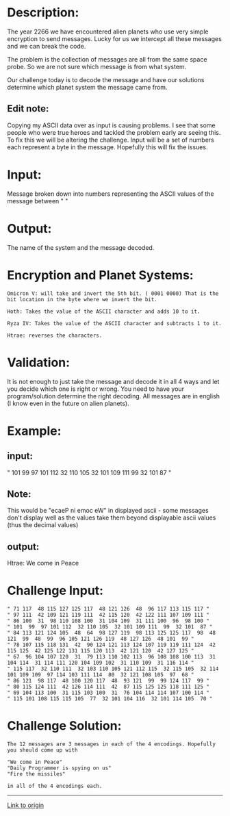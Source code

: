 # Description:

The year 2266 we have encountered alien planets who use very simple encryption to send messages. Lucky for us we intercept all these messages and we can break the code. 

The problem is the collection of messages are all from the same space probe. So we are not sure which message is from what system. 

Our challenge today is to decode the message and have our solutions determine which planet system the message came from.


## Edit note:

Copying my ASCII data over as input is causing problems. I see that some people who were true heroes and tackled the problem early are seeing this. To fix this we will be altering the challenge. Input will be a set of numbers each represent a byte in the message. Hopefully this will fix the issues.


# Input:

Message broken down into numbers representing the ASCII values of the message between " "

# Output: 

The name of the system and the message decoded.

# Encryption and Planet Systems:

    Omicron V: will take and invert the 5th bit. ( 0001 0000) That is the bit location in the byte where we invert the bit.

    Hoth: Takes the value of the ASCII character and adds 10 to it.

    Ryza IV: Takes the value of the ASCII character and subtracts 1 to it.

    Htrae: reverses the characters.

# Validation:

It is not enough to just take the message and decode it in all 4 ways and let you decide which one is right or wrong. You need to have your program/solution determine the right decoding. All messages are in english (I know even in the future on alien planets).

# Example:

## input:

" 101  99  97 101 112  32 110 105  32 101 109 111  99  32 101  87 "

## Note:

This would be "ecaeP ni emoc eW" in displayed ascii - some messages don't display well as the
values take them beyond displayable ascii values (thus the decimal values)

## output:

Htrae: We come in Peace



# Challenge Input:

    " 71 117  48 115 127 125 117  48 121 126  48  96 117 113 115 117 "
    " 97 111  42 109 121 119 111  42 115 120  42 122 111 107 109 111 "
    " 86 100  31  98 110 108 100  31 104 109  31 111 100  96  98 100 "
    " 101  99  97 101 112  32 110 105  32 101 109 111  99  32 101  87 "
    " 84 113 121 124 105  48  64  98 127 119  98 113 125 125 117  98  48 121  99  48  99  96 105 121 126 119  48 127 126  48 101  99 "
    " 78 107 115 118 131  42  90 124 121 113 124 107 119 119 111 124  42 115 125  42 125 122 131 115 120 113  42 121 120  42 127 125 "
    " 67  96 104 107 120  31  79 113 110 102 113  96 108 108 100 113  31 104 114  31 114 111 120 104 109 102  31 110 109  31 116 114 "
    " 115 117  32 110 111  32 103 110 105 121 112 115  32 115 105  32 114 101 109 109  97 114 103 111 114  80  32 121 108 105  97  68 "
    " 86 121  98 117  48 100 120 117  48  93 121  99  99 124 117  99 "
    " 80 115 124 111  42 126 114 111  42  87 115 125 125 118 111 125 "
    " 69 104 113 100  31 115 103 100  31  76 104 114 114 107 100 114 "
    " 115 101 108 115 115 105  77  32 101 104 116  32 101 114 105  70 "

# Challenge Solution:

    The 12 messages are 3 messages in each of the 4 encodings. Hopefully you should come up with
    
    "We come in Peace"
    "Daily Programmer is spying on us"
    "Fire the missiles"

    in all of the 4 encodings each.

---

[Link to origin](https://www.reddit.com/r/dailyprogrammer/38fjll)